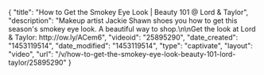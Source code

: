 {
    "title": "How to Get the Smokey Eye Look | Beauty 101 @ Lord & Taylor",
    "description": "Makeup artist Jackie Shawn shoes you how to get this season's smokey eye look. A beautiful way to shop.\n\nGet the look at Lord & Taylor: http:\/\/ow.ly\/ACem6",
    "videoid": "25895290",
    "date_created": "1453119514",
    "date_modified": "1453119514",
    "type": "captivate",
    "layout": "video",
    "url": "\/v\/how-to-get-the-smokey-eye-look-beauty-101-lord-taylor\/25895290"
}